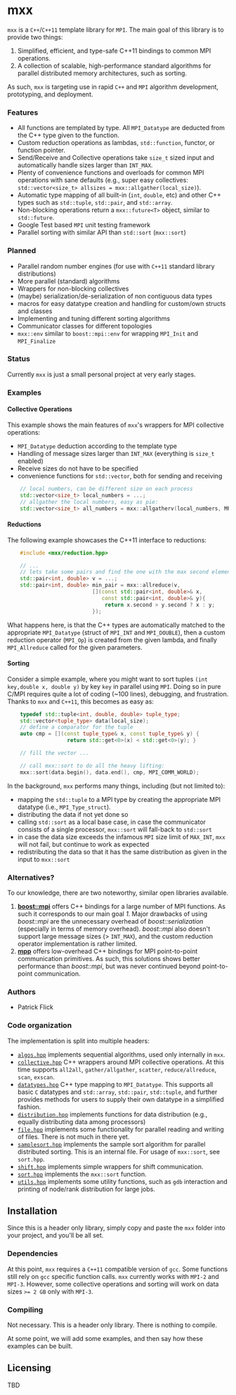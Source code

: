 mxx
===

`mxx` is a `C++`/`C++11` template library for `MPI`. The main goal of this
library is to provide two things:

1. Simplified, efficient, and type-safe C++11 bindings to common MPI operations.
2. A collection of scalable, high-performance standard algorithms for parallel
   distributed memory architectures, such as sorting.

As such, `mxx` is targeting use in rapid `C++` and `MPI` algorithm
development, prototyping, and deployment.

### Features


-  All functions are templated by type. All `MPI_Datatype` are deducted
   from the C++ type given to the function.
-  Custom reduction operations as lambdas, `std::function`, functor, or function
   pointer.
-  Send/Receive and Collective operations take `size_t` sized input and
   automatically handle sizes larger than `INT_MAX`.
-  Plenty of convenience functions and overloads for common MPI operations with
   sane defaults (e.g., super easy collectives: `std::vector<size_t> allsizes =
   mxx::allgather(local_size)`).
-  Automatic type mapping of all built-in (`int`, `double`, etc) and other
   C++ types such as `std::tuple`, `std::pair`, and `std::array`.
-  Non-blocking operations return a `mxx::future<T>` object, similar to
   `std::future`.
-  Google Test based `MPI` unit testing framework
-  Parallel sorting with similar API than `std::sort` (`mxx::sort`)

### Planned

- Parallel random number engines (for use with `C++11` standard library distributions)
- More parallel (standard) algorithms
- Wrappers for non-blocking collectives
- (maybe) serialization/de-serialization of non contiguous data types
- macros for easy datatype creation and handling for custom/own structs and classes
- Implementing and tuning different sorting algorithms
- Communicator classes for different topologies
- `mxx::env` similar to `boost::mpi::env` for wrapping `MPI_Init` and `MPI_Finalize`

### Status

Currently `mxx` is just a small personal project at very early stages.

### Examples

#### Collective Operations

This example shows the main features of `mxx`'s wrappers for MPI collective
operations:

-   `MPI_Datatype` deduction according to the template type
-   Handling of message sizes larger than `INT_MAX` (everything is `size_t`
    enabled)
-   Receive sizes do not have to be specified
-   convenience functions for `std::vector`, both for sending and receiving

```c++
    // local numbers, can be different size on each process
    std::vector<size_t> local_numbers = ...;
    // allgather the local numbers, easy as pie:
    std::vector<size_t> all_numbers = mxx::allgatherv(local_numbers, MPI_COMM_WORLD);
```

#### Reductions

The following example showcases the C++11 interface to reductions:

```c++
    #include <mxx/reduction.hpp>

    // ...
    // lets take some pairs and find the one with the max second element
    std::pair<int, double> v = ...;
    std::pair<int, double> min_pair = mxx::allreduce(v,
                           [](const std::pair<int, double>& x,
                              const std::pair<int, double>& y){
                               return x.second > y.second ? x : y;
                           });
```
What happens here, is that the C++ types are automatically matched to the
appropriate `MPI_Datatype` (struct of `MPI_INT` and `MPI_DOUBLE`),
then a custom reduction operator (`MPI_Op`) is created from
the given lambda, and finally `MPI_Allreduce` called for the given parameters.

#### Sorting

Consider a simple example, where you might want to sort tuples `(int key,double
x, double y)` by key `key` in parallel using `MPI`. Doing so in pure C/MPI
requires quite a lot of coding (~100 lines), debugging, and frustration. Thanks
to `mxx` and `C++11`, this becomes as easy as:

```c++
    typedef std::tuple<int, double, double> tuple_type;
    std::vector<tuple_type> data(local_size);
    // define a comparator for the tuple
    auto cmp = [](const tuple_type& x, const tuple_type& y) {
                   return std::get<0>(x) < std::get<0>(y); }

    // fill the vector ...

    // call mxx::sort to do all the heavy lifting:
    mxx::sort(data.begin(), data.end(), cmp, MPI_COMM_WORLD);
```

In the background, `mxx` performs many things, including (but not limited to):

- mapping the `std::tuple` to a MPI type by creating the appropriate MPI
  datatype (i.e., `MPI_Type_struct`).
- distributing the data if not yet done so
- calling `std::sort` as a local base case, in case the communicator consists of a
  single processor, `mxx::sort` will fall-back to `std::sort`
- in case the data size exceeds the infamous `MPI` size limit of `MAX_INT`,
  `mxx` will not fail, but continue to work as expected
- redistributing the data so that it has the same distribution as given in the
  input to `mxx::sort`


### Alternatives?

To our knowledge, there are two noteworthy, similar open libraries available.

1. [**boost::mpi**](https://github.com/boostorg/mpi) offers C++ bindings for a
   large number of MPI functions. As such it corresponds to our main goal *1*.
   Major drawbacks of using *boost::mpi* are the unnecessary overhead of
   *boost::serialization* (especially in terms of memory overhead).
   *boost::mpi* also doesn't support large message sizes (> `INT_MAX`), and
   the custom reduction operator implementation is rather limited.
2. [**mpp**](https://github.com/motonacciu/mpp) offers low-overhead C++ bindings
   for MPI point-to-point communication primitives. As such, this solutions
   shows better performance than *boost::mpi*, but was never continued beyond
   point-to-point communication.

### Authors

- Patrick Flick

### Code organization

The implementation is split into multiple headers:

- [`algos.hpp`](algos.hpp) implements sequential algorithms, used only
  internally in `mxx`.
- [`collective.hpp`](collective.hpp) C++ wrappers around MPI collective
  operations. At this time supports `all2all`, `gather/allgather`,
  `scatter`, `reduce/allreduce`, `scan`, `exscan`.
- [`datatypes.hpp`](datatypes.hpp) C++ type mapping to `MPI_Datatype`. This
  supports all basic `C` datatypes and `std::array`, `std::pair`, `std::tuple`,
  and further provides methods for users to supply their own datatype in a
  simplified fashion.
- [`distribution.hpp`](distribution.hpp) implements functions for data
  distribution (e.g., equally distributing data among processors)
- [`file.hpp`](file.hpp) implements some functionality for parallel reading and
  writing of files. There is not much in there yet.
- [`samplesort.hpp`](samplesort.hpp) implements the sample sort algorithm for
  parallel distributed sorting. This is an internal file. For usage of
  `mxx::sort`, see `sort.hpp`.
- [`shift.hpp`](shift.hpp) implements simple wrappers for shift communication.
- [`sort.hpp`](sort.hpp) implements the `mxx::sort` function.
- [`utils.hpp`](utils.hpp) implements some utility functions, such as `gdb`
  interaction and printing of node/rank distribution for large jobs.


## Installation

Since this is a header only library, simply copy and paste the `mxx` folder into
your project, and you'll be all set.

### Dependencies

At this point, `mxx` requires a `C++11` compatible version of `gcc`. Some
functions still rely on `gcc` specific function calls. `mxx` currently works
with `MPI-2` and `MPI-3`. However, some collective operations and sorting will
work on data sizes `>= 2 GB` only with `MPI-3`.

### Compiling

Not necessary. This is a header only library. There is nothing to compile.

At some point, we will add some examples, and then say how these examples can be
built.

## Licensing

TBD
